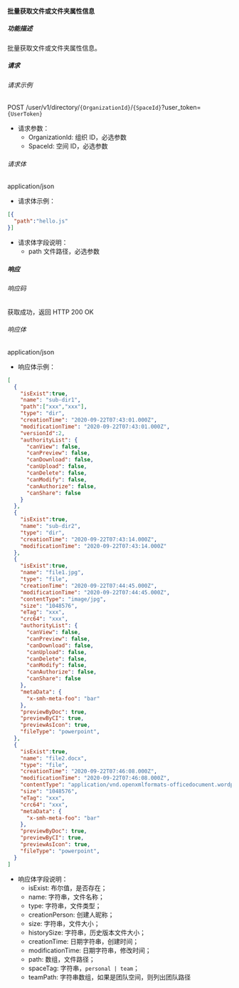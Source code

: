 #### 批量获取文件或文件夹属性信息

##### 功能描述

批量获取文件或文件夹属性信息。


##### 请求

###### 请求示例
POST /user/v1/directory/`{OrganizationId}`/`{SpaceId}`?user_token=`{UserToken}`

- 请求参数：
  - OrganizationId: 组织 ID，必选参数
  - SpaceId: 空间 ID，必选参数
###### 请求体

application/json

- 请求体示例：

```json
[{
  "path":"hello.js"
}]
```

- 请求体字段说明：
    - path 文件路径，必选参数

##### 响应

###### 响应码

获取成功，返回 HTTP 200 OK

###### 响应体

application/json

- 响应体示例：

```json
[
  {
    "isExist":true,
    "name": "sub-dir1",
    "path":["xxx","xxx"],
    "type": "dir",
    "creationTime": "2020-09-22T07:43:01.000Z",
    "modificationTime": "2020-09-22T07:43:01.000Z",
    "versionId":2,
    "authorityList": {
      "canView": false,
      "canPreview": false,
      "canDownload": false,
      "canUpload": false,
      "canDelete": false,
      "canModify": false,
      "canAuthorize": false,
      "canShare": false
    }
  },
  {
    "isExist":true,
    "name": "sub-dir2",
    "type": "dir",
    "creationTime": "2020-09-22T07:43:14.000Z",
    "modificationTime": "2020-09-22T07:43:14.000Z"
  },
  {
    "isExist":true,
    "name": "file1.jpg",
    "type": "file",
    "creationTime": "2020-09-22T07:44:45.000Z",
    "modificationTime": "2020-09-22T07:44:45.000Z",
    "contentType": "image/jpg",
    "size": "1048576",
    "eTag": "xxx",
    "crc64": "xxx",
    "authorityList": {
      "canView": false,
      "canPreview": false,
      "canDownload": false,
      "canUpload": false,
      "canDelete": false,
      "canModify": false,
      "canAuthorize": false,
      "canShare": false
    },
    "metaData": {
      "x-smh-meta-foo": "bar"
    },
    "previewByDoc": true,
    "previewByCI": true,
    "previewAsIcon": true,
    "fileType": "powerpoint",
  },
  {
    "isExist":true,
    "name": "file2.docx",
    "type": "file",
    "creationTime": "2020-09-22T07:46:08.000Z",
    "modificationTime": "2020-09-22T07:46:08.000Z",
    "contentType": "application/vnd.openxmlformats-officedocument.wordprocessingm",
    "size": "1048576",
    "eTag": "xxx",
    "crc64": "xxx",
    "metaData": {
      "x-smh-meta-foo": "bar"
    },
    "previewByDoc": true,
    "previewByCI": true,
    "previewAsIcon": true,
    "fileType": "powerpoint",
  }
]
```

- 响应体字段说明：
  - isExist: 布尔值，是否存在；
  - name: 字符串，文件名称；
  - type: 字符串，文件类型；
  - creationPerson: 创建人昵称；
  - size: 字符串，文件大小；
  - historySize: 字符串，历史版本文件大小；
  - creationTime: 日期字符串，创建时间；
  - modificationTime: 日期字符串，修改时间；
  - path: 数组，文件路径；
  - spaceTag: 字符串，`personal | team`；
  - teamPath: 字符串数组，如果是团队空间，则列出团队路径
